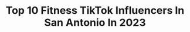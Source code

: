 ---
title: Top 10 Fitness TikTok Influencers In San Antonio In 2023
description: >-
  Find top fitness TikTok influencers in San Antonio in 2023. Most popular hashtags: #fyp #sanantonio #texas #foryou.
platform: TikTok
hits: 14
text_top: Analyze the best TikTok influencers on inBeat.
text_bottom: Our search engine aggregates 14 TikTok influencers like this in San Antonio, United States for you to contact.
profiles:
  - username: "_nadia.flores_4"
    fullname: >-
      Nadia
    bio: >-
      💚Follow me don’t be fake💙 🇵🇹Fitness insta above🇲🇽 🐡 Sa,TX 🐠
    location: "United States"
    followers: 22800
    engagement: 1413
    commentsToLikes: 0.023794
    id: ckbfg8o4hb3od0j23w8non6qy
    verified: false
    hashtags: "#foryou, #guys, #fyp, #selflove"
  - username: "vivi_estrada"
    fullname: >-
      Vivi Estrada
    bio: >-
      Fitness Model Follow my IG @vivi__estrada Fitness IG @vivi_estrada_fitness
    location: "United States"
    followers: 42100
    engagement: 797
    commentsToLikes: 0.053127
    id: ck8nf5ce8qbq90j782r6f282x
    verified: false
    hashtags: "#sanantonio, #me, #latina, #fyp"
  - username: "glennshares"
    fullname: >-
      AKToX
    bio: >-
      Jesus follower, Texas observations, Alaska transplant, dad of 8 hubby of 1.
    location: "United States"
    followers: 19300
    engagement: 834
    commentsToLikes: 0.091482
    id: ckdc7hffxhry00j233alc37ub
    verified: false
    hashtags: "#texastiktok, #bexarcounty, #promarriagetip, #texaswinter"
  - username: "obiwankenobree"
    fullname: >-
      B
    bio: >-
      TX Twitter: @obiwankenobree IG: @obiwakenobree
    location: "United States"
    followers: 3300
    engagement: 985
    commentsToLikes: 0.038620
    id: ckd0srgvxj0nj0j23axm9ow76
    verified: false
    hashtags: "#momsoftiktok, #foryou, #toxic, #texas"
  - username: "alyssaannofficial"
    fullname: >-
      AlyssaAnn
    bio: >-
      ❤️Hope you enjoy the videos❤️ 📸 IG:alyssa.g.fit 🎥YT: Alyssa Gomez
    location: "United States"
    followers: 133800
    engagement: 1745
    commentsToLikes: 0.088869
    id: ckbkzr1gjwc7p0j23qxyu69g3
    verified: false
    hashtags: "#tiktok, #texas, #featureme, #lipsync"
  - username: "userfitmexicanmami"
    fullname: >-
      user4146004567236
    bio: >-
      Texicana 🇲🇽🇨🇱 Bodybuilding, mommy and just a quirky person 🤷🏻‍♀️❤️
    location: "United States"
    followers: 11300
    engagement: 555
    commentsToLikes: 0.027732
    id: ckcogus7s3hoy0j23w5vluc84
    verified: false
    hashtags: "#fyp, #latina, #texas, #mexican"
  - username: "anynino"
    fullname: >-
      ANA
    bio: >-
      SUSCRÍBETE A MI CANAL DE YOUTUBE 😊 ❤️ANYS FAMILY ❤️
    location: "United States"
    followers: 19500
    engagement: 559
    commentsToLikes: 0.105647
    id: ckd65a6po2s0j0j23m5cw3hc3
    verified: false
    hashtags: "#foryoupage, #quererespoder, #motivacion, #tiktok"
  - username: "miguel_bob"
    fullname: >-
      Miguel el cuhh
    bio: >-
      It’s only my third day here 🤷🏼‍♂️ Make me famous 🙏🏻 On the road to 20k
    location: "United States"
    followers: 17700
    engagement: 1025
    commentsToLikes: 0.025007
    id: ck8kh4frdla040j78e4h59i43
    verified: false
    hashtags: "#gym, #fyp, #trending, #workout"
  - username: "kendallluz"
    fullname: >-
      Kendall
    bio: >-
      22, Future ICU Nurse, SATX📍
    location: "United States"
    followers: 37300
    engagement: 871
    commentsToLikes: 0.026348
    id: ckdnu1bhgmi1i0j2345jn7lzk
    verified: false
    hashtags: "#christmas, #texas, #fitness, #funny"
  - username: "modishchampagneclub"
    fullname: >-
      ModishChampagneClub
    bio: >-
      Modish Champagne Club 🍾 Primary Account: ModishChampagne
    location: "United States"
    followers: 3828
    engagement: 1127
    commentsToLikes: 0.069983
    id: ck8qic7um8gsp0j78mod4y8t6
    verified: false
    hashtags: "#dontletthisflop, #gymlife, #streetwear, #foryoupage"
---